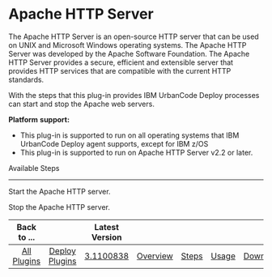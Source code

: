 
Apache HTTP Server
==================


The Apache HTTP Server is an open-source HTTP server that can be used on UNIX and Microsoft Windows operating systems. 
The Apache HTTP Server was developed by the Apache Software Foundation. The Apache HTTP Server provides a secure, 
efficient and extensible server that provides HTTP services that are compatible with the current HTTP standards.


With 
the steps that this plug-in provides IBM UrbanCode Deploy processes can start and stop the Apache web servers.



**Platform** **support:**


* This plug-in is supported to run on all operating systems that IBM UrbanCode Deploy agent 
supports, except for IBM z/OS
* This plug-in is supported to run on Apache HTTP Server v2.2 or later.



Available Steps

---------------


Start the Apache HTTP server.


Stop the Apache HTTP server.





|Back to ...||Latest Version|||||
| :---: | :---: | :---: | :---: | :---: | :---: | :---: |
|[All Plugins](../../index.md)|[Deploy Plugins](../README.md)|[3.1100838](https://raw.githubusercontent.com/UrbanCode/IBM-UCD-PLUGINS/main/files/Apache/Apache-3.1100838.zip)|[Overview](overview.md)|[Steps](steps.md)|[Usage](usage.md)|[Downloads](downloads.md)|
